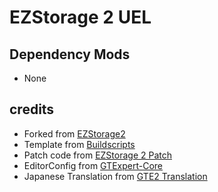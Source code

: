 # EZStorage 2 UEL

## Dependency Mods
- None

## credits
- Forked from [EZStorage2](https://github.com/zerofall/EZStorage2)
- Template from [Buildscripts](https://github.com/GregTechCEu/Buildscripts)
- Patch code from [EZStorage 2 Patch](https://github.com/Team-Fruit/EZStorage2-Patch)
- EditorConfig from [GTExpert-Core](https://github.com/GTModpackTeam/GTExpert-Core)
- Japanese Translation from [GTE2 Translation](https://github.com/GTModpackTeam/GTE2-Translations)
